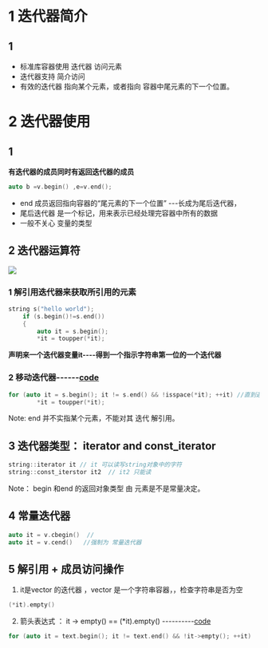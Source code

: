 # 1 迭代器简介
## 1
* 标准库容器使用 迭代器 访问元素
* 迭代器支持 简介访问
* 有效的迭代器 指向某个元素，或者指向 容器中尾元素的下一个位置。

# 2 迭代器使用
## 1 
**有迭代器的成员同时有返回迭代器的成员**

```cpp
auto b =v.begin() ,e=v.end();

```
* end 成员返回指向容器的“尾元素的下一个位置” ---长成为尾后迭代器，
* 尾后迭代器 是一个标记，用来表示已经处理完容器中所有的数据
* 一般不关心 变量的类型

## 2 迭代器运算符
![](https://github.com/LiuChuang0059/learn_cpp/blob/master/chapter_3/3.4Iterator/%E8%BF%AD%E4%BB%A3%E5%99%A8%E7%9A%84%E8%BF%90%E7%AE%97%E7%AC%A6.png)

### 1 解引用迭代器来获取所引用的元素
```cpp
string s("hello world");
	if (s.begin()!=s.end())
	{
		auto it = s.begin();
		*it = toupper(*it);
```
**声明来一个迭代器变量it----得到一个指示字符串第一位的一个迭代器**


### 2 移动迭代器------[code](https://github.com/LiuChuang0059/learn_cpp/blob/master/chapter_3/3.4Iterator/iterator_%2B%2B.cpp)
```cpp
for (auto it = s.begin(); it != s.end() && !isspace(*it); ++it) //直到遇到空白字符
		*it = toupper(*it);
```
Note: end 并不实指某个元素，不能对其 迭代 解引用。


## 3 迭代器类型： iterator  and  const_iterator
```cpp
string::iterator it // it 可以读写string对象中的字符
string::const_iterstor it2  // it2 只能读
```
Note： begin 和end 的返回对象类型 由 元素是不是常量决定。

## 4 常量迭代器
```cpp
auto it = v.cbegin()  //
auto it = v.cend()   //强制为 常量迭代器
```

## 5 解引用 + 成员访问操作
1. it是vector 的迭代器 ，vector 是一个字符串容器，，检查字符串是否为空
```cpp
(*it).empty()
```

2. 箭头表达式 ：  it -> empty()  ==  (*it).empty() ----------[code](https://github.com/LiuChuang0059/learn_cpp/blob/master/chapter_3/3.4Iterator/iterator_arrow_operator.cpp)
```cpp
for (auto it = text.begin(); it != text.end() && !it->empty(); ++it)
```






































